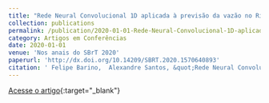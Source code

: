 ```yaml
---
title: "Rede Neural Convolucional 1D aplicada à previsão da vazão no Rio Madeira"
collection: publications
permalink: /publication/2020-01-01-Rede-Neural-Convolucional-1D-aplicada-previso-da-vazo-no-Rio-Madeira
category: Artigos em Conferências
date: 2020-01-01
venue: 'Nos anais do SBrT 2020'
paperurl: 'http://dx.doi.org/10.14209/SBRT.2020.1570640893'
citation: ' Felipe Barino,  Alexandre Santos, &quot;Rede Neural Convolucional 1D aplicada à previsão da vazão no Rio Madeira.&quot; Nos anais do SBrT 2020, 2020.'
---
```

[Acesse o artigo](http://dx.doi.org/10.14209/SBRT.2020.1570640893){:target="_blank"}

